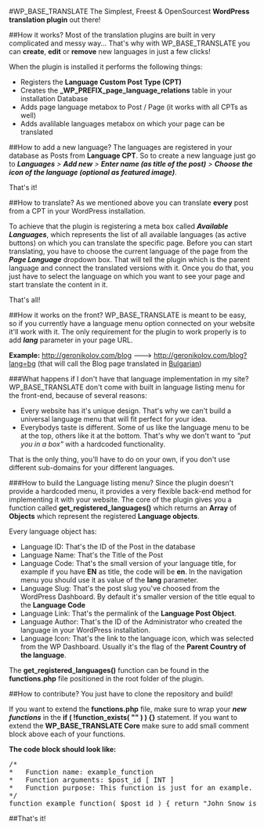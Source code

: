 #WP_BASE_TRANSLATE
The Simplest, Freest &amp; OpenSourcest <strong>WordPress translation plugin</strong> out there!

##How it works?
Most of the translation plugins are built in very complicated and messy way...
That's why with WP_BASE_TRANSLATE you can <strong>create</strong>, <strong>edit</strong> or <strong>remove</strong> new languages in just a few clicks!

When the plugin is installed it performs the following things:
- Registers the <strong>Language Custom Post Type (CPT)</strong>
- Creates the <strong>_WP_PREFIX_page_language_relations</strong> table in your installation Database
- Adds page language metabox to Post / Page (it works with all CPTs as well)
- Adds avalilable languages metabox on which your page can be translated

##How to add a new language?
The languages are registered in your database as Posts from <strong>Language CPT</strong>.
So to create a new language just go to <em><strong>Languages</strong> > <strong>Add new</strong> > <strong>Enter name (as title of the post)</strong> > <strong>Choose the icon of the language (optional as featured image)</strong></em>.

That's it!

##How to translate?
As we mentioned above you can translate <strong>every</strong> post from a CPT in your WordPress installation.

To achieve that the plugin is registering a meta box called <em><strong>Available Languages</strong></em>, which represents the list of all available languages (as active buttons) on which you can translate the specific page.
Before you can start translating, you have to choose the current language of the page from the <em><strong>Page Language</strong></em> dropdown box. That will tell the plugin which is the parent language and connect the translated versions with it.
Once you do that, you just have to select the language on which you want to see your page and start translate the content in it.

That's all!

##How it works on the front?
WP_BASE_TRANSLATE is meant to be easy, so if you currently have a language menu option connected on your website it'll work with it.
The only requirement for the plugin to work properly is to add <em><strong>lang</strong></em> parameter in your page URL.

<strong>Example:</strong> http://geronikolov.com/blog ---> http://geronikolov.com/blog?lang=bg (that will call the Blog page translated in <u>Bulgarian</u>)

###What happens if I don't have that language implementation in my site?
WP_BASE_TRANSLATE don't come with built in language listing menu for the front-end, because of several reasons:
- Every website has it's unique design. That's why we can't build a universal language menu that will fit perfect for your idea.
- Everybodys taste is different. Some of us like the language menu to be at the top, others like it at the bottom. That's why we don't want to <em>"put you in a box"</em> with a hardcoded functionality.

That is the only thing, you'll have to do on your own, if you don't use different sub-domains for your different languages.

###How to build the Language listing menu?
Since the plugin doesn't provide a hardcoded menu, it provides a very flexible back-end method for implementing it with your website.
The core of the plugin gives you a function called <strong>get_registered_languages()</strong> which returns an <strong>Array</strong> of <strong>Objects</strong> which represent the registered <strong>Language objects</strong>.

Every language object has:
- Language ID: That's the ID of the Post in the database
- Language Name: That's the Title of the Post
- Language Code: That's the small version of your language title, for example if you have <strong>EN</strong> as title, the code will be <strong>en</strong>. In the navigation menu you should use it as value of the <strong>lang</strong> parameter.
- Language Slug: That's the post slug you've choosed from the WordPress Dashboard. By default it's smaller version of the title equal to the <strong>Language Code</strong>
- Language Link: That's the permalink of the <strong>Language Post Object</strong>.
- Language Author: That's the ID of the Administrator who created the language in your WordPress installation.
- Language Icon: That's the link to the language icon, which was selected from the WP Dashboard. Usually it's the flag of the <strong>Parent Country of the language</strong>.

The <strong>get_registered_languages()</strong> function can be found in the <strong>functions.php</strong> file positioned in the root folder of the plugin.

##How to contribute?
You just have to clone the repository and build!

If you want to extend the <strong>functions.php</strong> file, make sure to wrap your <em><strong>new functions</strong></em> in the <strong>if ( !function_exists( "" ) ) {}</strong> statement.
If you want to extend the <strong>WP_BASE_TRANSLATE Core</strong> make sure to add small comment block above each of your functions.

<strong>The code block should look like:</strong>
<pre>
/*
*	Function name: example_function
*	Function arguments: $post_id [ INT ]
*	Function purpose: This function is just for an example.
*/
function example_function( $post_id ) { return "John Snow is alive!"; }
</pre>

##That's it!

